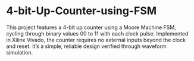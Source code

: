 # 4-bit-Up-Counter-using-FSM
  This project features a 4-bit up counter using a Moore Machine FSM, cycling through binary values 00 to 11 with each clock pulse. Implemented in Xilinx Vivado, the counter requires no external inputs beyond the clock and reset. It’s a simple, reliable design verified through waveform simulation.
